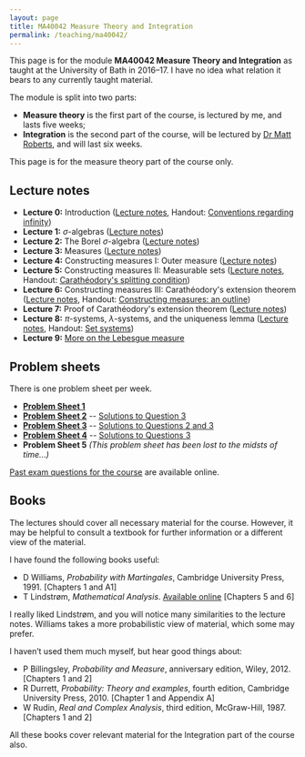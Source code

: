 ```yaml
---
layout: page
title: MA40042 Measure Theory and Integration
permalink: /teaching/ma40042/
---
```


This page is for the module **MA40042 Measure Theory and Integration** as taught at the University of Bath in 2016–17. I have no idea what relation it bears to any currently taught material.

The module is split into two parts:

*   **Measure theory** is the first part of the course, is lectured by me, and lasts five weeks;
*   **Integration** is the second part of the course, will be lectured by [Dr Matt Roberts](http://people.bath.ac.uk/mir20/), and will last six weeks.

This page is for the measure theory part of the course only.

## Lecture notes

*   **Lecture 0:** Introduction ([Lecture notes](../../assets/pdf/ma40042-notes-00.pdf), Handout: [Conventions regarding infinity](../../assets/pdf/ma40042-handout-00b.pdf))
*   **Lecture 1:** _σ_\-algebras ([Lecture notes](../../assets/pdf/ma40042-notes-01.pdf))
*   **Lecture 2:** The Borel _σ_\-algebra ([Lecture notes](../../assets/pdf/ma40042-notes-02.pdf))
*   **Lecture 3:** Measures ([Lecture notes](../../assets/pdf/ma40042-notes-03.pdf))
*   **Lecture 4:** Constructing measures I: Outer measure ([Lecture notes](../../assets/pdf/ma40042-notes-04.pdf))
*   **Lecture 5:** Constructing measures II: Measurable sets ([Lecture notes](../../assets/pdf/ma40042-notes-05.pdf), Handout: [Carathéodory's splitting condition](../../assets/pdf/ma40042-handout-05.pdf))
*   **Lecture 6:** Constructing measures III: Carathéodory's extension theorem ([Lecture notes](../../assets/pdf/ma40042-notes-06.pdf), Handout: [Constructing measures: an outline](../../assets/pdf/ma40042-handout-06.pdf))
*   **Lecture 7:** Proof of Carathéodory's extension theorem ([Lecture notes](../../assets/pdf/ma40042-notes-07.pdf))
*   **Lecture 8:** _π_\-systems, _λ_\-systems, and the uniqueness lemma ([Lecture notes](../../assets/pdf/ma40042-notes-08.pdf), Handout: [Set systems](../../assets/pdf/ma40042-handout-08.pdf))
*   **Lecture 9:** [More on the Lebesgue measure](../../assets/pdf/ma40042-notes-09.pdf)

## Problem sheets

There is one problem sheet per week.

*   **[Problem Sheet 1](../../assets/pdf/ma40042-prob-1.pdf)** 
*   **[Problem Sheet 2](../../assets/pdf/ma40042-prob-2.pdf)** -- [Solutions to Question 3](../../assets/pdf/ma40042-sols-2.pdf)
*   **[Problem Sheet 3](../../assets/pdf/ma40042-prob-3.pdf)** -- [Solutions to Questions 2 and 3](../../assets/pdf/ma40042-sols-3.pdf)
*   **[Problem Sheet 4](../../assets/pdf/ma40042-prob-4.pdf)** -- [Solutions to Questions 3](../../assets/pdf/ma40042-sols-4.pdf)
*   **Problem Sheet 5** *(This problem sheet has been lost to the midsts of time...)*

[Past exam questions for the course](http://www.bath.ac.uk/library/exampapers/?code=MA40042) are available online.

## Books

The lectures should cover all necessary material for the course. However, it may be helpful to consult a textbook for further information or a different view of the material.

I have found the following books useful:

*   D Williams, _Probability with Martingales_, Cambridge University Press, 1991. \[Chapters 1 and A1\]
*   T Lindstrøm, _Mathematical Analysis_. [Available online](http://www.uio.no/studier/emner/matnat/math/MAT2400/v14/) \[Chapters 5 and 6\]

I really liked Lindstrøm, and you will notice many similarities to the lecture notes. Williams takes a more probabilistic view of material, which some may prefer.

I haven’t used them much myself, but hear good things about:

*   P Billingsley, _Probability and Measure_, anniversary edition, Wiley, 2012. \[Chapters 1 and 2\]
*   R Durrett, _Probability: Theory and examples_, fourth edition, Cambridge University Press, 2010. \[Chapter 1 and Appendix A\]
*   W Rudin, _Real and Complex Analysis_, third edition, McGraw-Hill, 1987. \[Chapters 1 and 2\]

All these books cover relevant material for the Integration part of the course also.
